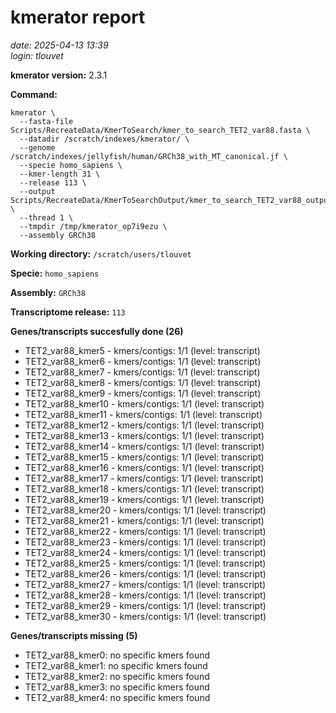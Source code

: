 # kmerator report
*date: 2025-04-13 13:39*  
*login: tlouvet*

**kmerator version:** 2.3.1

**Command:**

```
kmerator \
  --fasta-file Scripts/RecreateData/KmerToSearch/kmer_to_search_TET2_var88.fasta \
  --datadir /scratch/indexes/kmerator/ \
  --genome /scratch/indexes/jellyfish/human/GRCh38_with_MT_canonical.jf \
  --specie homo_sapiens \
  --kmer-length 31 \
  --release 113 \
  --output Scripts/RecreateData/KmerToSearchOutput/kmer_to_search_TET2_var88_output \
  --thread 1 \
  --tmpdir /tmp/kmerator_op7i9ezu \
  --assembly GRCh38
```

**Working directory:** `/scratch/users/tlouvet`

**Specie:** `homo_sapiens`

**Assembly:** `GRCh38`

**Transcriptome release:** `113`

**Genes/transcripts succesfully done (26)**

- TET2_var88_kmer5 - kmers/contigs: 1/1 (level: transcript)
- TET2_var88_kmer6 - kmers/contigs: 1/1 (level: transcript)
- TET2_var88_kmer7 - kmers/contigs: 1/1 (level: transcript)
- TET2_var88_kmer8 - kmers/contigs: 1/1 (level: transcript)
- TET2_var88_kmer9 - kmers/contigs: 1/1 (level: transcript)
- TET2_var88_kmer10 - kmers/contigs: 1/1 (level: transcript)
- TET2_var88_kmer11 - kmers/contigs: 1/1 (level: transcript)
- TET2_var88_kmer12 - kmers/contigs: 1/1 (level: transcript)
- TET2_var88_kmer13 - kmers/contigs: 1/1 (level: transcript)
- TET2_var88_kmer14 - kmers/contigs: 1/1 (level: transcript)
- TET2_var88_kmer15 - kmers/contigs: 1/1 (level: transcript)
- TET2_var88_kmer16 - kmers/contigs: 1/1 (level: transcript)
- TET2_var88_kmer17 - kmers/contigs: 1/1 (level: transcript)
- TET2_var88_kmer18 - kmers/contigs: 1/1 (level: transcript)
- TET2_var88_kmer19 - kmers/contigs: 1/1 (level: transcript)
- TET2_var88_kmer20 - kmers/contigs: 1/1 (level: transcript)
- TET2_var88_kmer21 - kmers/contigs: 1/1 (level: transcript)
- TET2_var88_kmer22 - kmers/contigs: 1/1 (level: transcript)
- TET2_var88_kmer23 - kmers/contigs: 1/1 (level: transcript)
- TET2_var88_kmer24 - kmers/contigs: 1/1 (level: transcript)
- TET2_var88_kmer25 - kmers/contigs: 1/1 (level: transcript)
- TET2_var88_kmer26 - kmers/contigs: 1/1 (level: transcript)
- TET2_var88_kmer27 - kmers/contigs: 1/1 (level: transcript)
- TET2_var88_kmer28 - kmers/contigs: 1/1 (level: transcript)
- TET2_var88_kmer29 - kmers/contigs: 1/1 (level: transcript)
- TET2_var88_kmer30 - kmers/contigs: 1/1 (level: transcript)


**Genes/transcripts missing (5)**

- TET2_var88_kmer0: no specific kmers found
- TET2_var88_kmer1: no specific kmers found
- TET2_var88_kmer2: no specific kmers found
- TET2_var88_kmer3: no specific kmers found
- TET2_var88_kmer4: no specific kmers found
